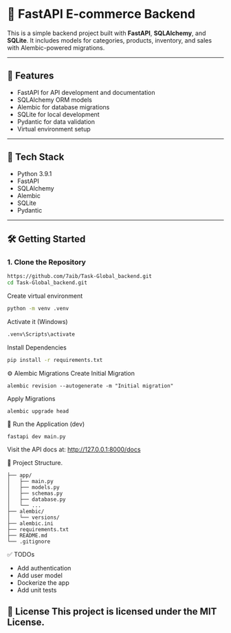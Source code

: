 # 🛒 FastAPI E-commerce Backend

This is a simple backend project built with **FastAPI**, **SQLAlchemy**, and **SQLite**. It includes models for categories, products, inventory, and sales with Alembic-powered migrations.

---

## 🚀 Features

- FastAPI for API development and documentation
- SQLAlchemy ORM models
- Alembic for database migrations
- SQLite for local development
- Pydantic for data validation
- Virtual environment setup

---

## 🧰 Tech Stack

- Python 3.9.1
- FastAPI
- SQLAlchemy
- Alembic
- SQLite
- Pydantic

---

## 🛠️ Getting Started

### 1. Clone the Repository

```bash
https://github.com/7aib/Task-Global_backend.git
cd Task-Global_backend.git
```
Create virtual environment 
```bash
python -m venv .venv
```
Activate it (Windows) 
```bash
.venv\Scripts\activate
```
Install Dependencies
```bash
pip install -r requirements.txt
```

⚙️ Alembic Migrations
Create Initial Migration
```bach
alembic revision --autogenerate -m "Initial migration"
```
Apply Migrations
```bach
alembic upgrade head
```
🧪 Run the Application (dev)
```bach
fastapi dev main.py 
```
Visit the API docs at: http://127.0.0.1:8000/docs

📂 Project Structure.
```
├── app/
│   ├── main.py
│   ├── models.py
│   ├── schemas.py
│   ├── database.py
│   └── ...
├── alembic/
│   └── versions/
├── alembic.ini
├── requirements.txt
├── README.md
└── .gitignore
```


✅ TODOs
- Add authentication
- Add user model
- Dockerize the app
- Add unit tests

📄 License
This project is licensed under the MIT License.
---








